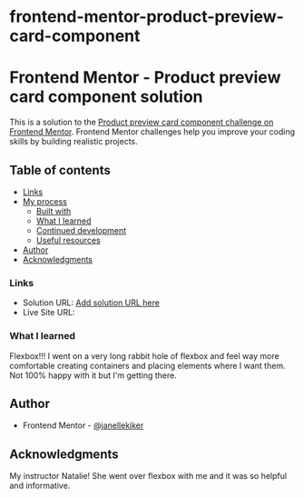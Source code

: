 # frontend-mentor-product-preview-card-component

# Frontend Mentor - Product preview card component solution

This is a solution to the [Product preview card component challenge on Frontend Mentor](https://www.frontendmentor.io/challenges/product-preview-card-component-GO7UmttRfa). Frontend Mentor challenges help you improve your coding skills by building realistic projects.

## Table of contents

- [Links](#links)
- [My process](#my-process)
  - [Built with](#built-with)
  - [What I learned](#what-i-learned)
  - [Continued development](#continued-development)
  - [Useful resources](#useful-resources)
- [Author](#author)
- [Acknowledgments](#acknowledgments)

### Links

- Solution URL: [Add solution URL here](https://github.com/janellekiker/frontend-mentor-product-preview-card-component)
- Live Site URL: [](https://janellekiker.github.io/frontend-mentor-product-preview-card-component/)

### What I learned

Flexbox!!! I went on a very long rabbit hole of flexbox and feel way more comfortable creating containers and placing elements where I want them. Not 100% happy with it but I'm getting there.

## Author

- Frontend Mentor - [@janellekiker](https://www.frontendmentor.io/profile/janellekiker)

## Acknowledgments

My instructor Natalie! She went over flexbox with me and it was so helpful and informative.
